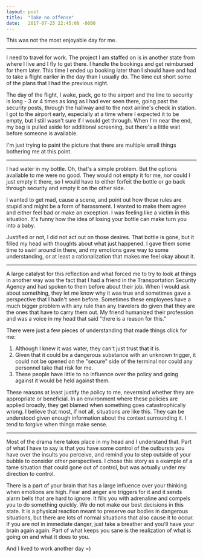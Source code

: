 ```yaml
---
layout: post
title:  "Take no offense"
date:   2017-07-25 22:45:00 -0600
---
```


This was not the most enjoyable day for me.

---

I need to travel for work. The project I am staffed on is in another state from where I live and I fly to get there. I handle the bookings and get reimbursed for them later. This time I ended up booking later than I should have and had to take a flight earlier in the day than I usually do. The time cut short some of the plans that I had the previous night.

The day of the flight, I wake, pack, go to the airport and the line to security is long - 3 or 4 times as long as I had ever seen there, going past the security posts, through the hallway and to the next airline's check in station. I got to the airport early, especially at a time where I expected it to be empty, but I still wasn't sure if I would get through. When I'm near the end, my bag is pulled aside for additional screening, but there's a little wait before someone is available.

I'm just trying to paint the picture that there are multiple small things bothering me at this point.

---

I had water in my bottle. Oh, that's a simple problem. But the options available to me were no good. They would not empty it for me, nor could I just empty it there, so I would have to either forfeit the bottle or go back through security and empty it on the other side. 

I wanted to get mad, cause a scene, and point out how those rules are stupid and might be a form of harassment. I wanted to make them agree and either feel bad or make an exception. I was feeling like a victim in this situation. It's funny how the idea of losing your bottle can make turn you into a baby.

Justified or not, I did not act out on those desires. That bottle is gone, but it filled my head with thoughts about what just happened. I gave them some time to swirl around in there, and my emotions gave way to some understanding, or at least a rationalization that makes me feel okay about it.

---

A large catalyst for this reflection and what forced me to try to look at things in another way was the fact that I had a friend in the Transportation Security Agency and had spoken to them before about their job. When I would ask about something, they let me know why it was true and sometimes gave a perspective that I hadn't seen before. Sometimes these employees have a much bigger problem with any rule than any travelers do given that they are the ones that have to carry them out. My friend humanized their profession and was a voice in my head that said "there is a reason for this." 

There were just a few pieces of understanding that made things click for me:
1. Although I knew it was water, they can't just trust that it is.
2. Given that it could be a dangerous substance with an unknown trigger, it could not be opened on the "secure" side of the terminal nor could any personnel take that risk for me.
3. These people have little to no influence over the policy and going against it would be held against them.

These reasons at least justify the policy to me, nevermind whether they are appropriate or beneficial. In an environment where these policies are applied broadly, they get blamed when something goes catastrophically wrong. I believe that most, if not all, situations are like this. They can be understood given enough information about the context surrounding it. I tend to forgive when things make sense.

---

Most of the drama here takes place in my head and I understand that. Part of what I have to say is that you have some control of the outbursts you have over the insults you perceive, and remind you to step outside of your bubble to consider other perspectives. I chose this story as a example of a tame situation that could gone out of control, but was actually under my direction to control.

There is a part of your brain that has a large influence over your thinking when emotions are high. Fear and anger are triggers for it and it sends alarm bells that are hard to ignore. It fills you with adrenaline and compels you to do something quickly. We do not make our best decisions in this state. It is a physical reaction meant to preserve our bodies in dangerous situations, but there are lots of normal situations that also cause it to occur. If you are not in immediate danger, just take a breather and you'll have your brain again again. Part of what keeps you sane is the realization of what is going on and what it does to you.

And I lived to work another day =)